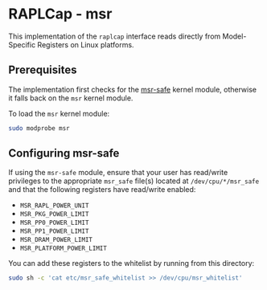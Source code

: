 # RAPLCap - msr

This implementation of the `raplcap` interface reads directly from Model-Specific Registers on Linux platforms.

## Prerequisites

The implementation first checks for the [msr-safe](https://github.com/LLNL/msr-safe) kernel module, otherwise it falls back on the `msr` kernel module.

To load the `msr` kernel module:

```sh
sudo modprobe msr
```

## Configuring msr-safe

If using the `msr-safe` module, ensure that your user has read/write privileges to the appropriate `msr_safe` file(s) located at `/dev/cpu/*/msr_safe` and that the following registers have read/write enabled:

* `MSR_RAPL_POWER_UNIT`
* `MSR_PKG_POWER_LIMIT`
* `MSR_PP0_POWER_LIMIT`
* `MSR_PP1_POWER_LIMIT`
* `MSR_DRAM_POWER_LIMIT`
* `MSR_PLATFORM_POWER_LIMIT`

You can add these registers to the whitelist by running from this directory:

```sh
sudo sh -c 'cat etc/msr_safe_whitelist >> /dev/cpu/msr_whitelist'
```
